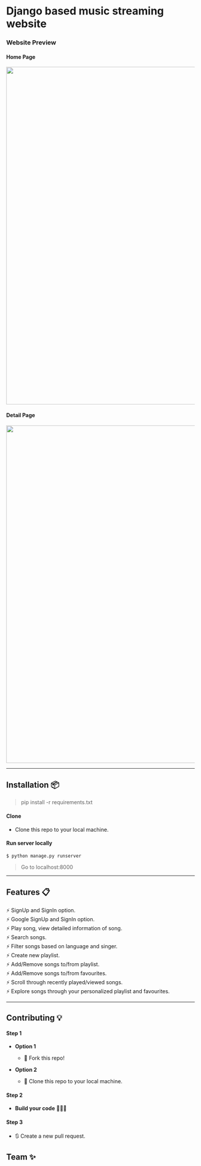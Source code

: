 # Django based music streaming website


### Website Preview
#### Home Page
<img src="website_images/Home.png" width="900">

#### Detail Page
<img src="website_images/Detail.png" width="900">

----

## Installation 📦

>pip install -r requirements.txt

#### Clone

- Clone this repo to your local machine.

#### Run server locally

```shell
$ python manage.py runserver
```
> Go to localhost:8000

---

## Features 📋
⚡️ SignUp and SignIn option.\
⚡️ Google SignUp and SignIn option.\
⚡️ Play song, view detailed information of song.\
⚡️ Search songs.\
⚡️ Filter songs based on language and singer.\
⚡️ Create new playlist.\
⚡️ Add/Remove songs to/from playlist.\
⚡️ Add/Remove songs to/from favourites.\
⚡️ Scroll through recently played/viewed songs.\
⚡️ Explore songs through your personalized playlist and favourites.


---

## Contributing 💡


#### Step 1

- **Option 1**
    - 🍴 Fork this repo!

- **Option 2**
    - 👯 Clone this repo to your local machine.


#### Step 2

- **Build your code** 🔨🔨🔨

#### Step 3

- 🔃 Create a new pull request.



## Team ✨


